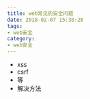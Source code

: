 ```yaml
---
title: web常见的安全问题
date: 2018-02-07 15:38:28
tags:
- web安全
category: 
- web安全
---
```


- xss
- csrf
- 等
- 解决方法